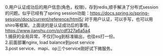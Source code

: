 0.用户认证成功后的用户信息(角色，权限)，存到redis,顺手解决了分布式session的问题。似乎已经有了spring session功能：https://docs.spring.io/spring-session/docs/current/reference/html5/
对于用户认证，可以手写，也可以用shiro等框架。上面说的是认证成功后的事情。https://www.jianshu.com/p/cdf327a6a5a4  
1.捕获的全局异常，不仅打log到标准输出，也往es打一份。  
2.前面部署nginx, load balance到post service  
3.post service、mapi、op三个service刚好试下微服务。  
